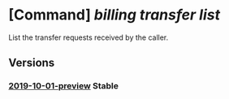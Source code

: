 # [Command] _billing transfer list_

List the transfer requests received by the caller.

## Versions

### [2019-10-01-preview](/Resources/mgmt-plane/L3Byb3ZpZGVycy9taWNyb3NvZnQuYmlsbGluZy90cmFuc2ZlcnM=/2019-10-01-preview.xml) **Stable**

<!-- mgmt-plane /providers/microsoft.billing/transfers 2019-10-01-preview -->
